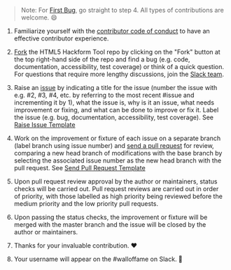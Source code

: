 >Note: For [First Bug](), go straight to step 4. All types of contributions are welcome. :smile:
1) Familiarize yourself with the [contributor code of conduct](https://github.com/CookiesNCream/h5ht/blob/master/CODE-OF-CONDUCT.md) to have an effective contributor experience.

2) [Fork](https://drive.google.com/file/d/0B3o-a_7h0VNMWC1FMGxCaFJ2SDg/view?usp=sharing) the HTML5 Hackform Tool repo by clicking on the "Fork" button at the top right-hand side of the repo and find a bug (e.g. code, documentation, accessibility, test coverage) or think of a quick question. For questions that require more lengthy discussions, join the [Slack team]().

3) Raise an [issue](https://github.com/CookiesNCream/h5ht/issues/new) by indicating a title for the issue (number the issue with e.g. #2, #3, #4, etc. by referring to the most recent #issue and incrementing it by 1), what the issue is, why is it an issue, what needs improvement or fixing, and what can be done to improve or fix it. Label the issue (e.g. bug, documentation, accessibility, test coverage). See [Raise Issue Template](https://drive.google.com/file/d/0B3o-a_7h0VNMdjJnQnhiVTR1dk0/view?usp=sharing)

4) Work on the improvement or fixture of each issue on a separate branch (label branch using issue number) and [send a pull request](https://github.com/CookiesNCream/h5ht/pulls) for review, comparing a new head branch of modifications with the base branch by selecting the associated issue number as the new head branch with the pull request. See [Send Pull Request Template](https://github.com/CookiesNCream/h5ht/compare)

5) Upon pull request review approval by the author or maintainers, status checks will be carried out. Pull request reviews are carried out in order of priority, with those labelled as high priority being reviewed before the medium priority and the low priority pull requests.

6) Upon passing the status checks, the improvement or fixture will be merged with the master branch and the issue will be closed by the author or maintainers.
 
7) Thanks for your invaluable contribution. :heart:

8) Your username will appear on the #walloffame on Slack. :crown:
